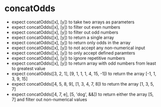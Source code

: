 # concatOdds
- expect concatOdds([x], [y]) to take two arrays as parameters
- expect concatOdds([x], [y]) to filter out even numbers
- expect concatOdds([x], [y]) to filter out odd numbers
- expect concatOdds([x], [y]) to return a single array 
- expect concatOdds([x], [y]) to return only odds in the array
- expect concatOdds([x], [y]) to not accept any non-numerical input
- expect concatOdds([x], [y]) to only accept defined paramters
- expect concatOdds([x], [y]) to ignore repetitive numbers
- expect concatOdds([x], [y]) to return array with odd numbers from least to greatest value
- expect concatOdds([3, 2, 1], [9, 1, 1, 1, 4, 15, -1]) to return the array [-1, 1, 3, 9, 15]
- expect concatOdds([4, 5, 8, 9], [1, 3, 4, 7, 8]) to return the array [1, 3, 5, 7]
- expect concatOdds([4, 7, e], [5, 'dog', &&]) to return either the array [5, 7] and filter out non-numerical values